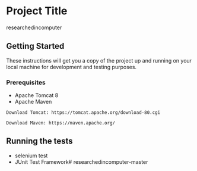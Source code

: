 # Project Title

researchedincomputer

## Getting Started

These instructions will get you a copy of the project up and running on your local machine for development and testing purposes. 
### Prerequisites

* Apache Tomcat 8
* Apache Maven
 
```
Download Tomcat: https://tomcat.apache.org/download-80.cgi

Download Maven: https://maven.apache.org/
```

## Running the tests

* selenium test 
* JUnit Test Framework# researchedincomputer-master
